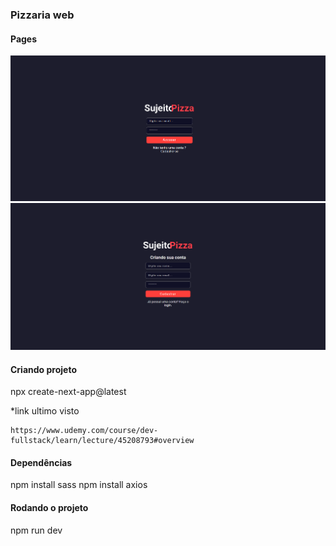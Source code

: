 ### Pizzaria web

#### Pages
<img src="./screens/page1.png" alt="não carregou a imagem">
<img src="./screens/page2.png" alt="não carregou a imagem">

#### Criando projeto
npx create-next-app@latest

*link ultimo visto
```
https://www.udemy.com/course/dev-fullstack/learn/lecture/45208793#overview
```

#### Dependências
npm install sass
npm install axios

#### Rodando o projeto
npm run dev
